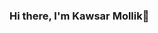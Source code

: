 ### Hi there, I'm Kawsar Mollik👋

<!--
**koushik-007/koushik-007** is a ✨ _special_ ✨ repository because its `README.md` (this file) appears on your GitHub profile.

Here are some ideas to get you started:

- 🔭 I’m currently working on building myself
- 🌱 I’m currently learning complete web development at programming-hero
- 💬 Ask me about web technologies
- 📫 How to reach me: [My Website](https://kawsar.info)
- 😄 Pronouns: ...he/him
-->
